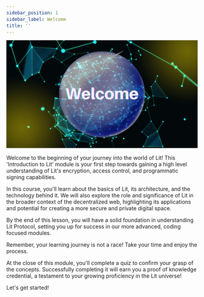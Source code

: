 ```yaml
---
sidebar_position: 1
sidebar_label: Welcome
title: ''
---
```


![image](../../../../static/img/ll_welcome.png)

Welcome to the beginning of your journey into the world of Lit! This 'Introduction to Lit' module is your first step towards gaining a high level understanding of Lit's encryption, access control, and programmatic signing capabilities.

In this course, you'll learn about the basics of Lit, its architecture, and the technology behind it. We will also explore the role and significance of Lit in the broader context of the decentralized web, highlighting its applications and potential for creating a more secure and private digital space.

By the end of this lesson, you will have a solid foundation in understanding Lit Protocol, setting you up for success in our more advanced, coding focused modules.

Remember, your learning journey is not a race! Take your time and enjoy the process.

At the close of this module, you'll complete a quiz to confirm your grasp of the concepts. Successfully completing it will earn you a proof of knowledge credential, a testament to your growing proficiency in the Lit universe!

Let's get started!
